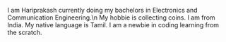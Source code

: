 I am Hariprakash currently doing my bachelors in Electronics and Communication Engineering.\n
My hobbie is collecting coins.
I am from India.
My native language is Tamil.
I am a newbie in coding learning from the scratch.

